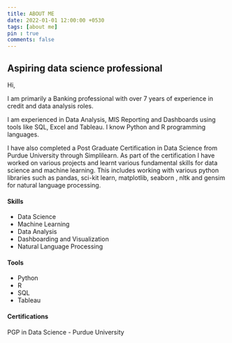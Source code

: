 ```yaml
---
title: ABOUT ME
date: 2022-01-01 12:00:00 +0530 
tags: [about me]
pin : true 
comments: false
---
```


##  Aspiring data science professional
Hi, 

I am primarily a Banking professional with over 7 years of experience in credit and data analysis roles.

I am experienced in Data Analysis, MIS Reporting and Dashboards using tools like SQL, Excel and Tableau.
I know Python and R programming languages.

I have also completed a Post Graduate Certification in Data Science from Purdue University through Simplilearn.
As part of the certification I have worked on various projects and learnt various fundamental skills for data science and machine learning. This includes working with various python libraries such as pandas, sci-kit learn, matplotlib, seaborn , nltk and gensim for natural language processing.

#### Skills
* Data Science 
* Machine Learning
* Data Analysis
* Dashboarding and Visualization
* Natural Language Processing 

#### Tools 
* Python 
* R
* SQL
* Tableau

#### Certifications
PGP in Data Science - Purdue University
